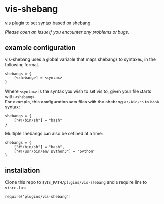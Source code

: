 # vis-shebang
[vis](https://github.com/martanne/vis) plugin to set syntax based on shebang.

*Please open an issue if you encounter any problems or bugs.*

## example configuration
vis-shebang uses a global variable that maps shebangs to syntaxes, in the following format.

    shebangs = {
        [<shebang>] = <syntax>
    }

Where `<syntax>` is the syntax you wish to set vis to, given your file starts with `<shebang>`.  
For example, this configuration sets files with the shebang `#!/bin/sh` to `bash` syntax:

    shebangs = {
        ["#!/bin/sh"] = "bash"
    }

Multiple shebangs can also be defined at a time:

    shebangs = {
        ["#!/bin/sh"] = "bash",
        ["#!/usr/bin/env python3"] = "python"
    }

## installation
Clone this repo to `$VIS_PATH/plugins/vis-shebang` and a require line to `visrc.lua`:

    require('plugins/vis-shebang')

